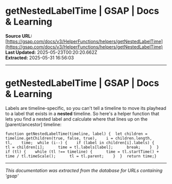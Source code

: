 # getNestedLabelTime | GSAP | Docs & Learning

**Source URL:** [https://gsap.com/docs/v3/HelperFunctions/helpers/getNestedLabelTime](https://gsap.com/docs/v3/HelperFunctions/helpers/getNestedLabelTime)  
**Last Updated:** 2025-05-23T00:20:20.662Z  
**Extracted:** 2025-05-31 16:56:03

---

# getNestedLabelTime | GSAP | Docs & Learning

Labels are timeline-specific, so you can't tell a timeline to move its playhead to a label that exists in a **nested** timeline. So here's a helper function that lets you find a nested label and calculate where that lines up on the \[parent/ancestor\] timeline:

```
function getNestedLabelTime(timeline, label) {  let children = timeline.getChildren(true, false, true),    i = children.length,    tl,    time;  while (i--) {    if (label in children[i].labels) {      tl = children[i];      time = tl.labels[label];      break;    }  }  if (tl) {    while (tl !== timeline) {      time = tl.startTime() + time / tl.timeScale();      tl = tl.parent;    }  }  return time;}
```

---

*This documentation was extracted from the database for URLs containing 'gsap'*
